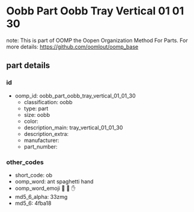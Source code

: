 # Oobb Part Oobb Tray Vertical 01 01 30  

note: This is part of OOMP the Oopen Organization Method For Parts. For more details: https://github.com/oomlout/oomp_base

##  part details





### id
* oomp_id: oobb_part_oobb_tray_vertical_01_01_30
  * classification: oobb
  * type: part
  * size: oobb
  * color: 
  * description_main: tray_vertical_01_01_30
  * description_extra: 
  * manufacturer: 
  * part_number: 

### other_codes
* short_code: ob
* oomp_word: ant spaghetti hand
* oomp_word_emoji :ant: :spaghetti: :hand:
* md5_6_alpha: 33zmg
* md5_6: 4fba18